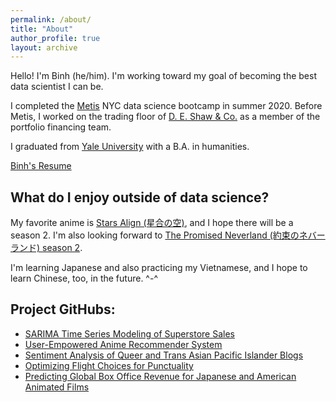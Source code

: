 ```yaml
---
permalink: /about/
title: "About"
author_profile: true
layout: archive
---
```

Hello! I'm Binh (he/him). I'm working toward my goal of becoming the best data scientist I can be.

I completed the [Metis](https://www.thisismetis.com/) NYC data science bootcamp in summer 2020. Before Metis, I worked on the trading floor of [D. E. Shaw & Co.](https://www.deshaw.com/) as a member of the portfolio financing team.

I graduated from [Yale University](https://yalecollege.yale.edu/) with a B.A. in humanities.

[Binh's Resume](https://github.com/binh748/resume/blob/main/Binh-Hoang-Resume1.9.pdf)

## What do I enjoy outside of data science?

My favorite anime is [Stars Align (星合の空)](https://myanimelist.net/anime/37972/Hoshiai_no_Sora), and I hope there will be a season 2. I'm also looking forward to [The Promised Neverland (約束のネバーランド) season 2](https://myanimelist.net/anime/39617/Yakusoku_no_Neverland_2nd_Season).

I'm learning Japanese and also practicing my Vietnamese, and I hope to learn Chinese, too, in the future. ^-^

## Project GitHubs:
* [SARIMA Time Series Modeling of Superstore Sales](https://github.com/binh748/superstore-sales)
* [User-Empowered Anime Recommender System](https://github.com/binh748/anime-recommender)
* [Sentiment Analysis of Queer and Trans Asian Pacific Islander Blogs](https://github.com/binh748/queer-asian-stories)
* [Optimizing Flight Choices for Punctuality](https://github.com/binh748/flight-classification)
* [Predicting Global Box Office Revenue for Japanese and American Animated Films](https://github.com/binh748/animation-regression)
